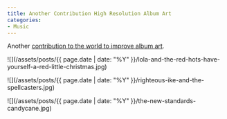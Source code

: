 ```yaml
---
title: Another Contribution High Resolution Album Art
categories:
- Music
---
```


Another [contribution to the world to improve album art](/thingelstad/contribution-to-high-resolution-album-art).



  
   ![](/assets/posts/{{ page.date | date: "%Y" }}/lola-and-the-red-hots-have-yourself-a-red-little-christmas.jpg)
  

  
   ![](/assets/posts/{{ page.date | date: "%Y" }}/righteous-ike-and-the-spellcasters.jpg)
  

  
   ![](/assets/posts/{{ page.date | date: "%Y" }}/the-new-standards-candycane.jpg)
  


